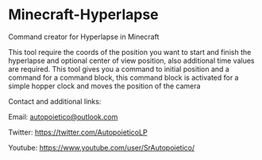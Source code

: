 Minecraft-Hyperlapse
====================

Command creator for Hyperlapse in Minecraft

This tool require the coords of the position you want to start and finish the hyperlapse and optional center of view position, also additional time values are required.
This tool gives you a command to initial position and  a command for a command block, this command block is activated for a simple hopper clock and moves the position of the camera

Contact and additional links:

Email: autopoietico@outlook.com

Twitter: https://twitter.com/AutopoieticoLP

Youtube: https://www.youtube.com/user/SrAutopoietico/

